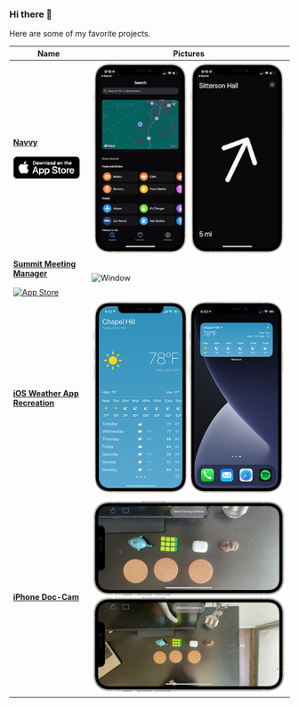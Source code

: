 ### Hi there 👋

Here are some of my favorite projects.

| Name | Pictures |
| ---- | -------- |
| [**Navvy**](https://github.com/samrshi/navvy)<br><br>![Download on the App Store](https://github.com/samrshi/Navvy/blob/main/Screenshots/Download.png) | ![Screen](https://github.com/samrshi/Navvy/blob/main/Screenshots/both.png)|
| [**Summit Meeting Manager**](https://github.com/samrshi/Summit)<br><br>[![App Store](https://github.com/samrshi/Summit/blob/master/App%20Store%20Screenshots/Download%20from%20App%20Store.png)](https://apps.apple.com/us/app/summit-meeting-manager/id1531813681?mt=12) | ![Window](https://github.com/samrshi/Summit/blob/master/App%20Store%20Screenshots/Window%20Small.png)|
| [**iOS Weather App Recreation**](https://github.com/samrshi/Weather-Recreation) | ![Screen](https://github.com/samrshi/Weather-Recreation/blob/main/Screenshots/Screens.png)|
| [**iPhone Doc-Cam**](https://github.com/samrshi/Camera-Preview) | ![Screens](https://github.com/samrshi/Camera-Preview/blob/master/Screenshots/Screens.png) |
